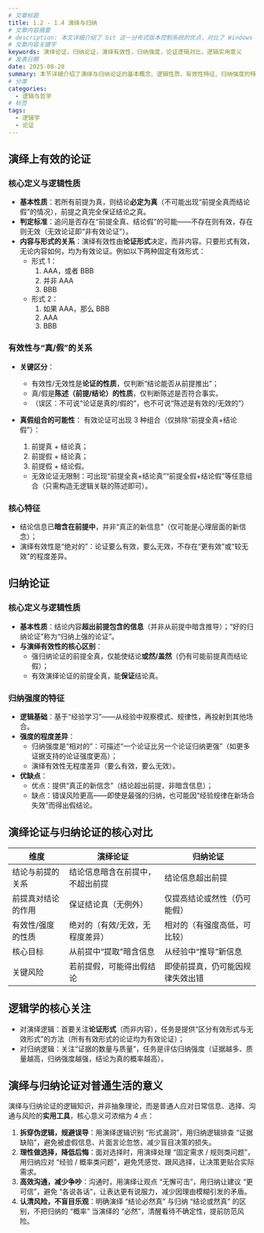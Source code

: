 ```yaml
---
# 文章标题
title: 1.2 - 1.4 演绎与归纳
# 文章内容摘要
# description: 本文详细介绍了 Git 这一分布式版本控制系统的优点，对比了 Windows 与 macOS/Linux 系统下的常用命令，讲解了 vim 操作模式及常用命令，还阐述了 Git 的基本配置、特定项目配置和命令缩写设置等内容。
# 文章内容关键字
keywords: 演绎论证，归纳论证，演绎有效性，归纳强度，论证逻辑对比，逻辑实用意义
# 发表日期
date: 2025-08-28
summary: 本节详细介绍了演绎与归纳论证的基本概念、逻辑性质、有效性特征、归纳强度的特征以及演绎与归纳论证对普通生活的意义。
# 分类
categories:
  - 逻辑与哲学
# 标签
tags:
  - 逻辑学
  - 论证
---
```


## 演绎上有效的论证

### 核心定义与逻辑性质

- **基本性质**：若所有前提为真，则结论**必定为真**（不可能出现“前提全真而结论假”的情况），前提之真完全保证结论之真。
- **判定标准**：追问是否存在“前提全真、结论假”的可能——不存在则有效，存在则无效（无效论证即“非有效论证”）。
- **内容与形式的关系**：演绎有效性由**论证形式**决定，而非内容。只要形式有效，无论内容如何，均为有效论证。例如以下两种固定有效形式：
  - 形式 1：
    1. AAA，或者 BBB
    2. 并非 AAA
    3. BBB
  - 形式 2：
    1. 如果 AAA，那么 BBB
    2. AAA
    3. BBB

### 有效性与“真/假”的关系

- **关键区分**：

  - 有效性/无效性是**论证的性质**，仅判断“结论能否从前提推出”；
  - 真/假是**陈述（前提/结论）的性质**，仅判断陈述是否符合事实。
  - （误区：不可说“论证是真的/假的”，也不可说“陈述是有效的/无效的”）

- **真假组合的可能性**：
  有效论证可出现 3 种组合（仅排除“前提全真+结论假”）：

  1. 前提真 + 结论真；
  2. 前提假 + 结论真；
  3. 前提假 + 结论假。

  - 无效论证无限制：可出现“前提全真+结论真”“前提全假+结论假”等任意组合（只需构造无逻辑关联的陈述即可）。

### 核心特征

- 结论信息已**暗含在前提中**，并非“真正的新信息”（仅可能是心理层面的新信念）；
- 演绎有效性是“绝对的”：论证要么有效，要么无效，不存在“更有效”或“较无效”的程度差异。

## 归纳论证

### 核心定义与逻辑性质

- **基本性质**：结论内容**超出前提包含的信息**（并非从前提中暗含推导）；“好的归纳论证”称为“归纳上强的论证”。
- **与演绎有效性的核心区别**：
  - 强归纳论证的前提全真，仅能使结论**或然/盖然**（仍有可能前提真而结论假）；
  - 有效演绎论证的前提全真，能**保证**结论真。

### 归纳强度的特征

- **逻辑基础**：基于“经验学习”——从经验中观察模式、规律性，再投射到其他场合。
- **强度的程度差异**：
  - 归纳强度是“相对的”：可描述“一个论证比另一个论证归纳更强”（如更多证据支持的论证强度更高）；
  - 演绎有效性无程度差异（要么有效，要么无效）。
- **优缺点**：
  - 优点：提供“真正的新信念”（结论超出前提，非暗含信息）；
  - 缺点：错误风险更高——即使是最强的归纳，也可能因“经验规律在新场合失效”而得出假结论。

## 演绎论证与归纳论证的核心对比

| 维度               | 演绎论证                         | 归纳论证                         |
| ------------------ | -------------------------------- | -------------------------------- |
| 结论与前提的关系   | 结论信息暗含在前提中，不超出前提 | 结论信息超出前提                 |
| 前提真对结论的作用 | 保证结论真（无例外）             | 仅提高结论或然性（仍可能假）     |
| 有效性/强度的性质  | 绝对的（有效/无效，无程度差异）  | 相对的（有强度高低，可比较）     |
| 核心目标           | 从前提中“提取”暗含信息           | 从经验中“推导”新信息             |
| 关键风险           | 若前提假，可能得出假结论         | 即使前提真，仍可能因规律失效出错 |

## 逻辑学的核心关注

- 对演绎逻辑：首要关注**论证形式**（而非内容），任务是提供“区分有效形式与无效形式”的方法（所有有效形式的论证均为有效论证）；
- 对归纳逻辑：关注“证据的数量与质量”，任务是评估归纳强度（证据越多、质量越高，归纳强度越强，结论为真的概率越高）。

## 演绎与归纳论证对普通生活的意义

演绎与归纳论证的逻辑知识，并非抽象理论，而是普通人应对日常信息、选择、沟通与风险的**实用工具**，核心意义可浓缩为 4 点：

1. **拆穿伪逻辑，规避误导**：用演绎逻辑识别 “形式漏洞”，用归纳逻辑排查 “证据缺陷”，避免被虚假信息、片面言论忽悠，减少盲目决策的损失。
2. **理性做选择，降低后悔**：面对选择时，用演绎处理 “固定需求 / 规则类问题”，用归纳应对 “经验 / 概率类问题”，避免凭感觉、跟风选择，让决策更贴合实际需求。
3. **高效沟通，减少争吵**：沟通时，用演绎让观点 “无懈可击”，用归纳让建议 “更可信”，避免 “各说各话”，让表达更有说服力，减少因理由模糊引发的矛盾。
4. **认清风险，不盲目乐观**：明确演绎 “结论必然真” 与归纳 “结论或然真” 的区别，不把归纳的 “概率” 当演绎的 “必然”，清醒看待不确定性，提前防范风险。
